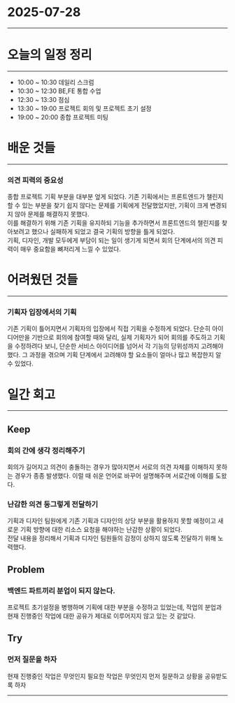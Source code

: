 # 2025-07-28

---

# 오늘의 일정 정리

--- 

- 10:00 ~ 10:30 데일리 스크럼
- 10:30 ~ 12:30 BE,FE 통합 수업
- 12:30 ~ 13:30 점심
- 13:30 ~ 19:00 프로젝트 회의 및 프로젝트 초기 설정
- 19:00 ~ 20:00 종합 프로젝트 미팅

# 배운 것들

---

### 의견 피력의 중요성

종합 프로젝트 기획 부분을 대부분 엎게 되었다. 기존 기획에서는 프론트엔드가 챌린지 할 수 있는 부분을 찾기 쉽지 않다는 문제를 기획에게 전달했었지만, 기획이 크게 변경되지 않아 문제를 해결하지 못했다.  
이를 해결하기 위해 기존 기획을 유지하되 기능을 추가하면서 프론트엔드의 챌린지를 찾아보려고 했으나 실패하게 되었고 결국 기획의 방향을 틀게 되었다.  
기획, 디자인, 개발 모두에게 부담이 되는 일이 생기게 되면서 회의 단계에서의 의견 피력이 매우 중요함을 뼈저리게 느낄 수 있었다.


# 어려웠던 것들

--- 

### 기획자 입장에서의 기획

기존 기획이 틀어지면서 기획자의 입장에서 직접 기획을 수정하게 되었다. 단순히 아이디어만을 기반으로 회의에 참여할 때와 달리, 실제 기획자가 되어 회의를 주도하고 기획을 수정하려다 보니, 단순한 서비스 아이디어를 넘어서 각 기능의 당위성까지 고려해야 했다. 
그 과정을 겪으며 기획 단계에서 고려해야 할 요소들이 얼마나 많고 복잡한지 알 수 있었다.

# 일간 회고

--- 

## Keep

### 회의 간에 생각 정리해주기
회의가 길어지고 의견이 충돌하는 경우가 많아지면서 서로의 의견 자체를 이해하지 못하는 경우가 종종 발생했다. 이럴 때 쉬운 언어로 바꾸어 설명해주며 서로간에 이해를 도왔다.

### 난감한 의견 둥그렇게 전달하기
기획과 디자인 팀원에게 기존 기획과 디자인의 상당 부분을 활용하지 못할 예정이고 새로운 기획 방향에 대한 리소스 요청을 해야하는 난감한 상황이 되었다.  
전달 내용을 정리해서 기획과 디자인 팀원들의 감정이 상하지 않도록 전달하기 위해 노력했다.

## Problem

### 백엔드 파트끼리 분업이 되지 않는다.
프로젝트 초기설정을 병행하며 기획에 대한 부분을 수정하고 있었는데, 작업의 분업과 현재 진행중인 작업에 대한 공유가 제대로 이루어지지 않고 있는 것 같았다.

## Try

### 먼저 질문을 하자
현재 진행중인 작업은 무엇인지 필요한 작업은 무엇인지 먼저 질문하고 상황을 공유받도록 하자

---
